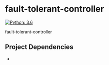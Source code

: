 # fault-tolerant-controller

[![Python: 3.6](https://img.shields.io/badge/Python-3.6-blue.svg)](#)

fault-tolerant-controller


## Project Dependencies

- 

